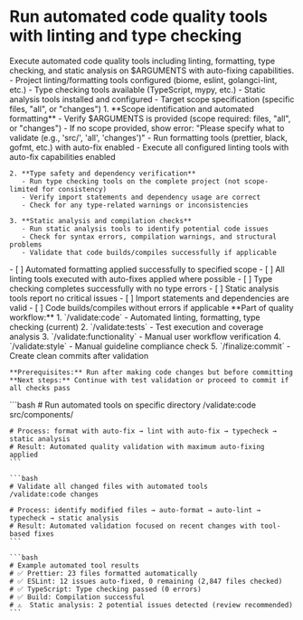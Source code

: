 # Run automated code quality tools with linting and type checking

<instructions>
  <context>
    Execute automated code quality tools including linting, formatting, type checking, and static analysis on $ARGUMENTS with auto-fixing capabilities.
  </context>

  <requirements>
    - Project linting/formatting tools configured (biome, eslint, golangci-lint, etc.)
    - Type checking tools available (TypeScript, mypy, etc.)
    - Static analysis tools installed and configured
    - Target scope specification (specific files, "all", or "changes")
  </requirements>

  <execution>
    1. **Scope identification and automated formatting**
       - Verify $ARGUMENTS is provided (scope required: files, "all", or "changes")
       - If no scope provided, show error: "Please specify what to validate (e.g., 'src/', 'all', 'changes')"
       - Run formatting tools (prettier, black, gofmt, etc.) with auto-fix enabled
       - Execute all configured linting tools with auto-fix capabilities enabled

    2. **Type safety and dependency verification**
       - Run type checking tools on the complete project (not scope-limited for consistency)
       - Verify import statements and dependency usage are correct
       - Check for any type-related warnings or inconsistencies

    3. **Static analysis and compilation checks**
       - Run static analysis tools to identify potential code issues
       - Check for syntax errors, compilation warnings, and structural problems
       - Validate that code builds/compiles successfully if applicable

  </execution>

  <validation>
    - [ ] Automated formatting applied successfully to specified scope
    - [ ] All linting tools executed with auto-fixes applied where possible
    - [ ] Type checking completes successfully with no type errors
    - [ ] Static analysis tools report no critical issues
    - [ ] Import statements and dependencies are valid
    - [ ] Code builds/compiles without errors if applicable
  </validation>

  <workflow>
    **Part of quality workflow:**
    1. `/validate:code` - Automated linting, formatting, type checking (current)
    2. `/validate:tests` - Test execution and coverage analysis
    3. `/validate:functionality` - Manual user workflow verification
    4. `/validate:style` - Manual guideline compliance check
    5. `/finalize:commit` - Create clean commits after validation

    **Prerequisites:** Run after making code changes but before committing
    **Next steps:** Continue with test validation or proceed to commit if all checks pass

  </workflow>

  <examples>
    ```bash
    # Run automated tools on specific directory
    /validate:code src/components/

    # Process: format with auto-fix → lint with auto-fix → typecheck → static analysis
    # Result: Automated quality validation with maximum auto-fixing applied
    ```

    ```bash
    # Validate all changed files with automated tools
    /validate:code changes

    # Process: identify modified files → auto-format → auto-lint → typecheck → static analysis
    # Result: Automated validation focused on recent changes with tool-based fixes
    ```

    ```bash
    # Example automated tool results
    # ✅ Prettier: 23 files formatted automatically
    # ✅ ESLint: 12 issues auto-fixed, 0 remaining (2,847 files checked)
    # ✅ TypeScript: Type checking passed (0 errors)
    # ✅ Build: Compilation successful
    # ⚠️  Static analysis: 2 potential issues detected (review recommended)
    ```

  </examples>
</instructions>
